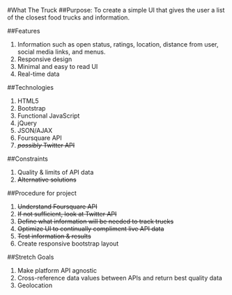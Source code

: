 #What The Truck
##Purpose:
To create a simple UI that gives the user a list of the closest food trucks and information.

##Features
1. Information such as open status, ratings, location, distance from user, social media links, and menus.
1. Responsive design
1. Minimal and easy to read UI
1. Real-time data

##Technologies
1. HTML5
1. Bootstrap
1. Functional JavaScript
1. jQuery
1. JSON/AJAX
1. Foursquare API
1. ~~*possibly* Twitter API~~

##Constraints
1. Quality & limits of API data
1. ~~Alternative solutions~~

##Procedure for project
1. ~~Understand Foursquare API~~
1. ~~If not sufficient, look at Twitter API~~
1. ~~Define what information will be needed to track trucks~~
1. ~~Optimize UI to continually compliment live API data~~
1. ~~Test information & results~~
1. Create responsive bootstrap layout

##Stretch Goals
1. Make platform API agnostic
1. Cross-reference data values between APIs and return best quality data
1. Geolocation
